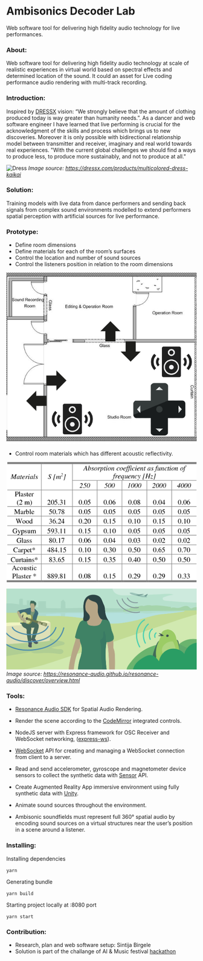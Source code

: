 # Ambisonics Decoder Lab
Web software tool for delivering high fidelity audio technology for live performances.

### About:
Web software tool for delivering high fidelity audio technology at scale of realistic experiences in virtual world based on spectral effects and determined location of the sound. It could an asset for Live coding performance audio rendering with multi-track recording. 

### Introduction:

Inspired by [DRESSX](https://dressx.com/) vision: “We strongly believe that the amount of clothing produced today is way greater than humanity needs.”. As a dancer and web software engineer I have learned that live performing is crucial for the acknowledgment of the skills and process which brings us to new discoveries. Moreover it is only possible with bidirectional relationship model between transmitter and receiver, imaginary and real world towards real experiences. "With the current global challenges we should find a ways to produce less, to produce more sustainably, and not to produce at all."

![Dress](https://cdn.shopify.com/s/files/1/0412/1912/9497/products/1227_1_1080x.png?v=1628167808)
*Image source: https://dressx.com/products/multicolored-dress-kaikai*

### Solution:
Training models with live data from dance performers and sending back signals from complex sound environments modelled to extend performers spatial perception with artificial sources for live performance.

### Prototype:
- Define room dimensions
- Define materials for each of the room’s surfaces
- Control the location and number of sound sources
- Control the listeners position in relation to the room dimensions

![Audio tools](https://github.com/sintijab/ambisonics-decoder/blob/feat-setup/studio_room.jpg?raw=true)

- Control room materials which has different acoustic reflectivity.

![Audio tools](https://github.com/sintijab/ambisonics-decoder/blob/feat-setup/absorption.jpg?raw=true)

![Audio tools](https://github.com/sintijab/ambisonics-decoder/blob/feat-setup/preview.png?raw=true)
*Image source: https://resonance-audio.github.io/resonance-audio/discover/overview.html*

### Tools:

- [Resonance Audio SDK](https://resonance-audio.github.io/resonance-audio) for Spatial Audio Rendering.

- Render the scene according to the [CodeMirror](https://codemirror.net/) integrated controls.

- NodeJS server with Express framework for OSC Receiver and WebSocket networking, ([express-ws](https://www.npmjs.com/package/express-ws)).

- [WebSocket](https://developer.mozilla.org/en-US/docs/Web/API/WebSockets_API) API for creating and managing a WebSocket connection from client to a server.

- Read and send accelerometer, gyroscope and magnetometer device sensors to collect the synthetic data with [Sensor](https://developer.mozilla.org/en-US/docs/Web/API/Sensor_APIs) API.

- Create Augmented Reality App immersive environment using fully synthetic data with [Unity](https://unity.com/).

- Animate sound sources throughout the environment.

- Ambisonic soundfields must represent full 360° spatial audio by encoding sound sources on a virtual structures near the user’s position in a scene around a listener.

### Installing:

Installing dependencies
```
yarn
```
Generating bundle
```
yarn build
```
Starting project locally at :8080 port
```
yarn start
```

### Contribution:
- Research, plan and web software setup: Sintija Birgele
- Solution is part of the challange of AI & Music festival [hackathon](https://aimusicfestival.eu/)